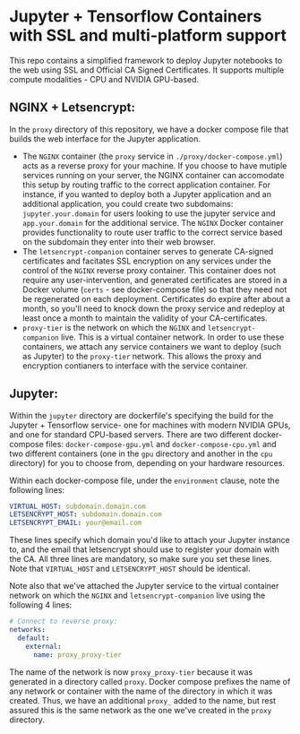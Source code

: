 # Jupyter + Tensorflow Containers with SSL and multi-platform support

This repo contains a simplified framework to deploy Jupyter notebooks to the web using SSL and Official CA Signed Certificates. It supports multiple compute modalities - CPU and NVIDIA GPU-based.


## NGINX + Letsencrypt:
In the `proxy` directory of this repository, we have a docker compose file that builds the web interface for the Jupyter application. 
* The `NGINX` container (the `proxy` service in `./proxy/docker-compose.yml`) acts as a reverse proxy for your machine. If you choose to have mutiple services running on your server, the NGINX container can accomodate this setup by routing traffic to the correct application container. For instance, if you wanted to deploy both a Jupyter application and an additional application, you could create two subdomains: `jupyter.your.domain` for users looking to use the jupyter service and `app.your.domain` for the additional service. The `NGINX` Docker container provides functionality to route user traffic to the correct service based on the subdomain they enter into their web browser. 
* The `letsencrypt-companion` container serves to generate CA-signed certificates and facitates SSL encryption on any services under the control of the `NGINX` reverse proxy container. This container does not require any user-intervention, and generated certificates are stored in a Docker volume (`certs` - see docker-compose file) so that they need not be regenerated on each deployment. Certificates do expire after about a month, so you'll need to knock down the proxy service and redeploy at least once a month to maintain the validity of your CA-certificates.
* `proxy-tier` is the network on which the `NGINX` and `letsencrypt-companion` live. This is a virtual container network. In order to use these containers, we attach any service containers we want to deploy (such as Jupyter) to the `proxy-tier` network. This allows the proxy and encryption contianers to interface with the service container.


## Jupyter:
Within the `jupyter` directory are dockerfile's specifying the build for the Jupyter + Tensorflow service- one for machines with modern NVIDIA GPUs, and one for standard CPU-based servers. There are two different docker-compose files: `docker-compose-gpu.yml` and `docker-compose-cpu.yml` and two different containers (one in the `gpu` directory and another in the `cpu` directory) for you to choose from, depending on your hardware resources.

Within each docker-compose file, under the `environment` clause, note the following lines:
```YAML
VIRTUAL_HOST: subdomain.domain.com
LETSENCRYPT_HOST: subdomain.domain.com
LETSENCRYPT_EMAIL: your@email.com
```
These lines specify which domain you'd like to attach your Jupyter instance to, and the email that letsencrypt should use to register your domain with the CA. All three lines are mandatory, so make sure you set these lines. Note that `VIRTUAL_HOST` and `LETSENCRYPT_HOST` should be identical. 

Note also that we've attached the Jupyter service to the virtual container network on which the `NGINX` and `letsencrypt-companion` live using the following 4 lines:

```YAML
# Connect to reverse proxy:
networks:
  default:
    external:
      name: proxy_proxy-tier 
```
The name of the network is now `proxy_proxy-tier` because it was generated in a directory called `proxy`. Docker compose prefixes the name of any network or container with the name of the directory in which it was created. Thus, we have an additional `proxy_` added to the name, but rest assured this is the same network as the one we've created in the `proxy` directory.
